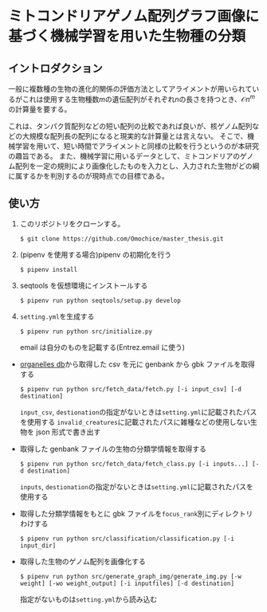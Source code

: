 # ミトコンドリアゲノム配列グラフ画像に基づく機械学習を用いた生物種の分類

## イントロダクション

一般に複数種の生物の進化的関係の評価方法としてアライメントが用いられているがこれは使用する生物種数$m$の遺伝配列がそれぞれ$n$の長さを持つとき、$\mathcal{O}{n^m}$の計算量を要する。

これは、タンパク質配列などの短い配列の比較であれば良いが、核ゲノム配列などの大規模な配列長の配列になると現実的な計算量とは言えない。
そこで、機械学習を用いて、短い時間でアライメントと同様の比較を行うというのが本研究の趣旨である。
また、機械学習に用いるデータとして、ミトコンドリアのゲノム配列を一定の規則により画像化したものを入力とし、入力された生物がどの綱に属するかを判別するのが現時点での目標である。

## 使い方

1. このリポジトリをクローンする。
   ```console
   $ git clone https://github.com/Omochice/master_thesis.git
   ```
2. (pipenv を使用する場合)pipenv の初期化を行う
   ```console
   $ pipenv install
   ```
3. seqtools を仮想環境にインストールする
   ```console
   $ pipenv run python seqtools/setup.py develop
   ```
4. `setting.yml`を生成する
   ```console
   $ pipenv run python src/initialize.py
   ```
   email は自分のものを記載する(Entrez.email に使う)

- [organelles db](https://www.ncbi.nlm.nih.gov/genome/browse#!/organelles/)から取得した csv を元に genbank から gbk ファイルを取得する

  ```console
  $ pipenv run python src/fetch_data/fetch.py [-i input_csv] [-d destination]
  ```

  `input_csv`, `destionation`の指定がないときは`setting.yml`に記載されたパスを使用する
  `invalid_creatures`に記載されたパスに雑種などの使用しない生物を json 形式で書き出す

- 取得した genbank ファイルの生物の分類学情報を取得する

  ```console
  $ pipenv run python src/fetch_data/fetch_class.py [-i inputs...] [-d destination]
  ```

  `inputs`, `destionation`の指定がないときは`setting.yml`に記載されたパスを使用する

- 取得した分類学情報をもとに gbk ファイルを`focus_rank`別にディレクトリわけする

  ```console
  $ pipenv run python src/classification/classification.py [-i input_dir]
  ```

- 取得した生物のゲノム配列を画像化する
  ```console
  $ pipenv run python src/generate_graph_img/generate_img.py [-w weight] [-wo weight_output] [-i inputfiles] [-d destination]
  ```
  指定がないものは`setting.yml`から読み込む
